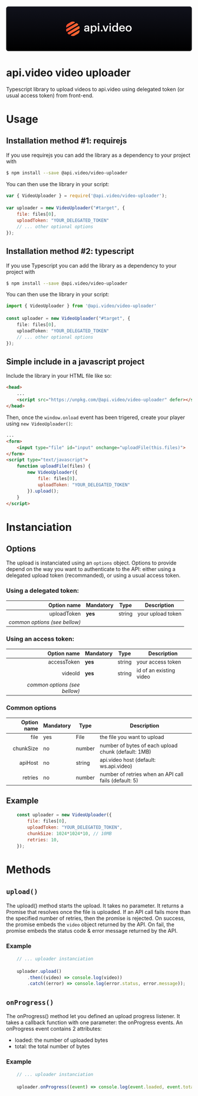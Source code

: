 ![](https://github.com/apivideo/API_OAS_file/blob/master/apivideo_banner.png)

# api.video video uploader

Typescript library to upload videos to api.video using delegated token (or usual access token) from front-end.

# Usage

## Installation method #1: requirejs

If you use requirejs you can add the library as a dependency to your project with 

```sh
$ npm install --save @api.video/video-uploader
```

You can then use the library in your script: 

```javascript
var { VideoUploader } = require('@api.video/video-uploader');

var uploader = new VideoUploader("#target", {
    file: files[0],
    uploadToken: "YOUR_DELEGATED_TOKEN"
    // ... other optional options
}); 
```

## Installation method #2: typescript

If you use Typescript you can add the library as a dependency to your project with 

```sh
$ npm install --save @api.video/video-uploader
```

You can then use the library in your script: 

```typescript
import { VideoUploader } from '@api.video/video-uploader'

const uploader = new VideoUploader("#target", {
    file: files[0],
    uploadToken: "YOUR_DELEGATED_TOKEN"
    // ... other optional options
});
```


## Simple include in a javascript project

Include the library in your HTML file like so:

```html
<head>
    ...
    <script src="https://unpkg.com/@api.video/video-uploader" defer></script>
</head>
```

Then, once the `window.onload` event has been trigered, create your player using `new VideoUploader()`:
```html
...
<form>
    <input type="file" id="input" onchange="uploadFile(this.files)">
</form>
<script type="text/javascript">
    function uploadFile(files) {
        new VideoUploader({
            file: files[0],
            uploadToken: "YOUR_DELEGATED_TOKEN"
        }).upload();
    }
</script>
```

# Instanciation

## Options 

The upload is instanciated using an `options` object. Options to provide depend on the way you want to authenticate to the API: either using a delegated upload token (recommanded), or using a usual access token. 

### Using a delegated token:


|                   Option name | Mandatory | Type   | Description       |
| ----------------------------: | --------- | ------ | ----------------- |
|                   uploadToken | **yes**   | string | your upload token |
| _common options (see bellow)_ |           |        |                   |


### Using an access token:


|                   Option name | Mandatory | Type   | Description             |
| ----------------------------: | --------- | ------ | ----------------------- |
|                   accessToken | **yes**   | string | your access token       |
|                       videoId | **yes**   | string | id of an existing video |
| _common options (see bellow)_ |           |        |                         |


### Common options


| Option name | Mandatory | Type   | Description                                           |
| ----------: | --------- | ------ | ----------------------------------------------------- |
|        file | yes       | File   | the file you want to upload                           |
|   chunkSize | no        | number | number of bytes of each upload chunk (default: 1MB)   |
|     apiHost | no        | string | api.video host (default: ws.api.video)                |
|     retries | no        | number | number of retries when an API call fails (default: 5) |


## Example

```javascript
    const uploader = new VideoUploader({
        file: files[0],
        uploadToken: "YOUR_DELEGATED_TOKEN",
        chunkSize: 1024*1024*10, // 10MB
        retries: 10,
    });
```

# Methods

## `upload()`

The upload() method starts the upload. It takes no parameter. It returns a Promise that resolves once the file is uploaded. If an API call fails more than the specified number of retries, then the promise is rejected.
On success, the promise embeds the `video` object returned by the API.
On fail, the promise embeds the status code & error message returned by the API.

### Example

```javascript
    // ... uploader instanciation

    uploader.upload()
        .then((video) => console.log(video))
        .catch((error) => console.log(error.status, error.message));
```

## `onProgress()`

The onProgress() method let you defined an upload progress listener. It takes a callback function with one parameter: the onProgress events.
An onProgress event contains 2 attributes:
- loaded: the number of uploaded bytes
- total: the total number of bytes

### Example

```javascript
    // ... uploader instanciation
    
    uploader.onProgress((event) => console.log(event.loaded, event.total));
```